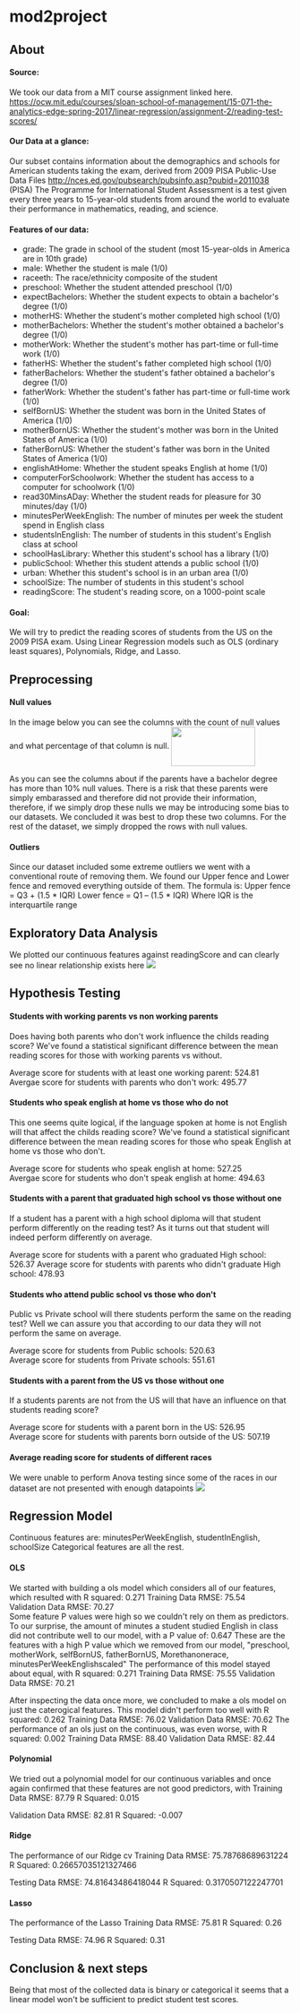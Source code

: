 # mod2project

## About

#### Source:
We took our data from a MIT course assignment linked here.
https://ocw.mit.edu/courses/sloan-school-of-management/15-071-the-analytics-edge-spring-2017/linear-regression/assignment-2/reading-test-scores/

#### Our Data at a glance:
Our subset contains information about the demographics and schools for American students taking the exam, derived from 2009 PISA Public-Use Data Files http://nces.ed.gov/pubsearch/pubsinfo.asp?pubid=2011038                                                  
(PISA) The Programme for International Student Assessment is a test given every three years to 15-year-old students from around the world to evaluate their performance in mathematics, reading, and science. 

#### Features of our data:

* grade: The grade in school of the student (most 15-year-olds in America are in 10th grade)
* male: Whether the student is male (1/0)
* raceeth: The race/ethnicity composite of the student
* preschool: Whether the student attended preschool (1/0)
* expectBachelors: Whether the student expects to obtain a bachelor's degree (1/0)
* motherHS: Whether the student's mother completed high school (1/0)
* motherBachelors: Whether the student's mother obtained a bachelor's degree (1/0)
* motherWork: Whether the student's mother has part-time or full-time work (1/0)
* fatherHS: Whether the student's father completed high school (1/0)
* fatherBachelors: Whether the student's father obtained a bachelor's degree (1/0)
* fatherWork: Whether the student's father has part-time or full-time work (1/0)
* selfBornUS: Whether the student was born in the United States of America (1/0)
* motherBornUS: Whether the student's mother was born in the United States of America (1/0)
* fatherBornUS: Whether the student's father was born in the United States of America (1/0)
* englishAtHome: Whether the student speaks English at home (1/0)
* computerForSchoolwork: Whether the student has access to a computer for schoolwork (1/0)
* read30MinsADay: Whether the student reads for pleasure for 30 minutes/day (1/0)
* minutesPerWeekEnglish: The number of minutes per week the student spend in English class
* studentsInEnglish: The number of students in this student's English class at school
* schoolHasLibrary: Whether this student's school has a library (1/0)
* publicSchool: Whether this student attends a public school (1/0)
* urban: Whether this student's school is in an urban area (1/0)
* schoolSize: The number of students in this student's school
* readingScore: The student's reading score, on a 1000-point scale

#### Goal:
We will try to predict the reading scores of students from the US on the 2009 PISA exam. Using Linear Regression models such as OLS (ordinary least squares), Polynomials, Ridge, and Lasso.


## Preprocessing

#### Null values
In the image below you can see the columns with the count of null values and what percentage of that column is null.
<img src="Images/Columns_and_nulls.png" style="width:150px;height:70px" align="center">

As you can see the columns about if the parents have a bachelor degree has more than 10% null values. There is a risk that these parents were simply embarassed and therefore did not provide their information, therefore, if we simply drop these nulls we may be introducing some bias to our datasets. We concluded it was best to drop these two columns.
For the rest of the dataset, we simply dropped the rows with null values.


#### Outliers

Since our dataset included some extreme outliers we went with a conventional route of removing them.
We found our Upper fence and Lower fence and removed everything outside of them.
The formula is:
Upper fence = Q3 + (1.5 * IQR)
Lower fence = Q1 – (1.5 * IQR)
Where IQR is the interquartile range


## Exploratory Data Analysis

We plotted our continuous features against readingScore and can clearly see no linear relationship exists here
<img src="Images/Scatterplots_continuous_features.png">

## Hypothesis Testing

#### Students with working parents vs non working parents
Does having both parents who don't work influence the childs reading score?
We've found a statistical significant difference between the mean reading scores for those with working parents vs without.  

Average score for students with at least one working parent: 524.81                                                        
Avergae score for students with parents who don't work: 495.77             

#### Students who speak english at home vs those who do not
This one seems quite logical, if the language spoken at home is not English will that affect the childs reading score?
We've found a statistical significant difference between the mean reading scores for those who speak English at home vs those who don't.

Average score for students who speak english at home: 527.25                                               
Avergae score for students who don't speak english at home: 494.63

#### Students with a parent that graduated high school vs those without one
If a student has a parent with a high school diploma will that student perform differently on the reading test?
As it turns out that student will indeed perform differently on average.

Average score for students with a parent who graduated High school: 526.37
Average score for students with parents who didn't graduate High school: 478.93

#### Students who attend public school vs those who don't
Public vs Private school will there students perform the same on the reading test?
Well we can assure you that according to our data they will not perform the same on average.

Average score for students from Public schools: 520.63                                              
Average score for students from Private schools: 551.61

#### Students with a parent from the US vs those without one
If a students parents are not from the US will that have an influence on that students reading score?

Average score for students with a parent born in the US: 526.95                                              
Average score for students with parents born outside of the US: 507.19

#### Average reading score for students of different races
We were unable to perform Anova testing since some of the races in our dataset are not presented with enough datapoints
<img src="Images/Races_and_mean_scores.png">

## Regression Model

Continuous features are: minutesPerWeekEnglish, studentInEnglish, schoolSize
Categorical features are all the rest.

#### OLS
We started with building a ols model which considers all of our features, which resulted with
R squared: 	0.271
Training Data RMSE: 75.54                                                                             
Validation Data RMSE: 70.27                               
Some feature P values were high so we couldn't rely on them as predictors. To our surprise, the amount of minutes a student studied English in class did not contribute well to our model, with a P value of: 0.647
These are the features with a high P value which we removed from our model, "preschool, motherWork, selfBornUS, fatherBornUS, Morethanonerace, minutesPerWeekEnglishscaled"
The performance of this model stayed about equal, with
R squared: 0.271
Training Data RMSE: 75.55
Validation Data RMSE: 70.21

After inspecting the data once more, we concluded to make a ols model on just the caterogical features. This model didn't perform too well with 
R squared: 0.262
Training Data RMSE: 76.02
Validation Data RMSE: 70.62
The performance of an ols just on the continuous, was even worse, with
R squared: 0.002
Training Data RMSE: 88.40
Validation Data RMSE: 82.44

#### Polynomial
We tried out a polynomial model for our continuous variables and once again confirmed that these features are not good predictors, with
Training Data
RMSE: 87.79
R Squared: 0.015

Validation Data
RMSE: 82.81
R Squared: -0.007


#### Ridge

The performance of our Ridge cv
Training Data
RMSE: 75.78768689631224
R Squared: 0.26657035121327466

Testing Data
RMSE: 74.81643486418044
R Squared: 0.3170507122247701

#### Lasso

The performance of the Lasso
Training Data
RMSE: 75.81
R Squared: 0.26

Testing Data
RMSE: 74.96
R Squared: 0.31



## Conclusion & next steps

Being that most of the collected data is binary or categorical it seems that a linear model won't be sufficient to predict student test scores. 





